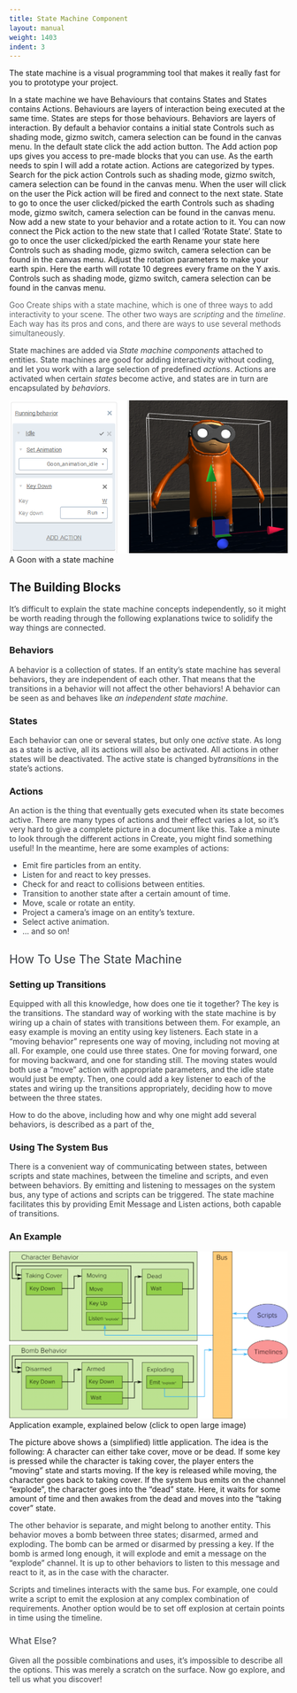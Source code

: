 ```yaml
---
title: State Machine Component
layout: manual
weight: 1403
indent: 3
---
```


The state machine is a visual programming tool that makes it really fast for you to prototype your project.

In a state machine we have Behaviours that contains States and States contains Actions.
Behaviours are layers of interaction being executed at the same time.
States are steps for those behaviours.
Behaviors are layers of interaction.
By default a behavior contains a initial state
Controls such as shading mode, gizmo switch, camera selection can be found in the canvas menu.
In the default state click the add action button.
The Add action pop ups gives you access to pre-made blocks that you can use. As the earth needs to spin I will add a
rotate action.
Actions are categorized by types.
Search for the pick action
Controls such as shading mode, gizmo switch, camera selection can be found in the canvas menu.
When the user will click on the user the Pick action will be fired and connect to the next state.
State to go to once the user
clicked/picked the earth
Controls such as shading mode, gizmo switch, camera selection can be found in the canvas menu. Now add a new state to your behavior and a rotate action to it.
You can now connect the Pick action to the new state that I called ‘Rotate State’.
State to go to once the user
clicked/picked the earth
Rename your state here
Controls such as shading mode, gizmo switch, camera selection can be found in the canvas menu.
Adjust the rotation parameters to make your earth spin.
Here the earth will rotate 10 degrees every frame on the Y axis.
Controls such as shading mode, gizmo switch, camera selection can be found in the canvas menu.


<p class="page-header" style="font-weight: 300;color: #363b40">Goo Create ships with a state machine, which is one of three ways to add interactivity to your scene. The other two ways are <em>scripting</em> and the <em>timeline</em>. Each way has its pros and cons, and there are ways to use several methods simultaneously.</p>
<p style="color: #363b40">State machines are added via <em>State machine components</em> attached to entities. State machines are good for adding interactivity without coding, and let you work with a large selection of predefined <em>actions</em>. Actions are activated when certain <em>states</em> become active, and states are in turn are encapsulated by <em>behaviors</em>.</p>


<a href="goon.png"><img class="wp-image-518 size-full" src="goon.png" alt="goon" /></a> A Goon with a state machine
<h2>The Building Blocks</h2>
<p style="color: #363b40">It’s difficult to explain the state machine concepts independently, so it might be worth reading through the following explanations twice to solidify the way things are connected.</p>

<h3>Behaviors</h3>
<p style="color: #363b40">A behavior is a collection of states. If an entity’s state machine has several behaviors, they are independent of each other. That means that the transitions in a behavior will not affect the other behaviors! A behavior can be seen as and behaves like <em>an independent state machine</em>.</p>

<h3>States</h3>
<p style="color: #363b40">Each behavior can one or several states, but only one <em>active</em> state. As long as a state is active, all its actions will also be activated. All actions in other states will be deactivated. The active state is changed by<em>transitions</em> in the state’s actions.</p>

<h3>Actions</h3>
<p style="color: #363b40">An action is the thing that eventually gets executed when its state becomes active. There are many types of actions and their effect varies a lot, so it’s very hard to give a complete picture in a document like this. Take a minute to look through the different actions in Create, you might find something useful! In the meantime, here are some examples of actions:</p>

<ul style="color: #363b40">
	<li>Emit fire particles from an entity.</li>
	<li>Listen for and react to key presses.</li>
	<li>Check for and react to collisions between entities.</li>
	<li>Transition to another state after a certain amount of time.</li>
	<li>Move, scale or rotate an entity.</li>
	<li>Project a camera’s image on an entity’s texture.</li>
	<li>Select active animation.</li>
	<li>… and so on!</li>
</ul>
<h2 id="how-to-use-the-state-machine" style="font-weight: 400;color: #363b40">How To Use The State Machine</h2>
<h3>Setting up Transitions</h3>
<p style="color: #363b40">Equipped with all this knowledge, how does one tie it together? The key is the transitions. The standard way of working with the state machine is by wiring up a chain of states with transitions between them. For example, an easy example is moving an entity using key listeners. Each state in a “moving behavior” represents one way of moving, including not moving at all. For example, one could use three states. One for moving forward, one for moving backward, and one for standing still. The moving states would both use a “move” action with appropriate parameters, and the idle state would just be empty. Then, one could add a key listener to each of the states and wiring up the transitions appropriately, deciding how to move between the three states.</p>
<p style="color: #363b40">How to do the above, including how and why one might add several behaviors, is described as a part of the<span style="text-decoration: underline"> </span></p>

<h3>Using The System Bus</h3>
<p style="color: #363b40">There is a convenient way of communicating between states, between scripts and state machines, between the timeline and scripts, and even between behaviors. By emitting and listening to messages on the system bus, any type of actions and scripts can be triggered. The state machine facilitates this by providing Emit Message and Listen actions, both capable of transitions.</p>

<h3>An Example</h3>
<a href="graph12.png"><img class="wp-image-517 size-large" src="graph12-1024x615.png" alt="" /></a> Application example, explained below (click to open large image)

The picture above shows a (simplified) little application. The idea is the following: A character can either take cover, move or be dead. If some key is pressed while the character is taking cover, the player enters the “moving” state and starts moving. If the key is released while moving, the character goes back to taking cover. If the system bus emits on the channel “explode”, the character goes into the “dead” state. Here, it waits for some amount of time and then awakes from the dead and moves into the “taking cover” state.
<p style="color: #363b40;text-align: left">The other behavior is separate, and might belong to another entity. This behavior moves a bomb between three states; disarmed, armed and exploding. The bomb can be armed or disarmed by pressing a key. If the bomb is armed long enough, it will explode and emit a message on the “explode” channel. It is up to other behaviors to listen to this message and react to it, as in the case with the character.</p>
<p style="color: #363b40">Scripts and timelines interacts with the same bus. For example, one could write a script to emit the explosion at any complex combination of requirements. Another option would be to set off explosion at certain points in time using the timeline.</p>

<h3 id="what-else-" style="font-weight: 400;color: #363b40">What Else?</h3>
<p style="color: #363b40">Given all the possible combinations and uses, it’s impossible to describe all the options. This was merely a scratch on the surface. Now go explore, and tell us what you discover!</p>